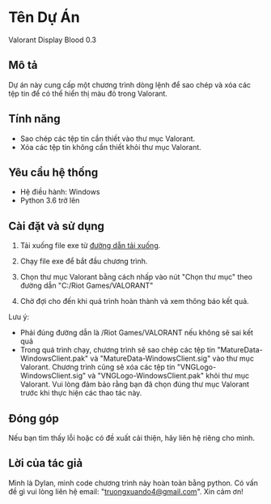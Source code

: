 # Tên Dự Án
Valorant Display Blood 0.3

## Mô tả

Dự án này cung cấp một chương trình dòng lệnh để sao chép và xóa các tệp tin để có thể hiển thị màu đỏ trong Valorant.


## Tính năng

- Sao chép các tệp tin cần thiết vào thư mục Valorant.
- Xóa các tệp tin không cần thiết khỏi thư mục Valorant.

## Yêu cầu hệ thống

- Hệ điều hành: Windows
- Python 3.6 trở lên

## Cài đặt và sử dụng

1. Tải xuống file exe từ [đường dẫn tải xuống](link_to_download).
2. Chạy file exe để bắt đầu chương trình.
3. Chọn thư mục Valorant bằng cách nhấp vào nút "Chọn thư mục" theo đường dẫn "C:/Riot Games/VALORANT" 

4. Chờ đợi cho đến khi quá trình hoàn thành và xem thông báo kết quả.

Lưu ý:
-	Phải đúng đường dẫn là /Riot Games/VALORANT nếu không sẽ sai kết quả
-	Trong quá trình chạy, chương trình sẽ sao chép các tệp tin "MatureData-WindowsClient.pak" và "MatureData-WindowsClient.sig" vào thư mục Valorant. Chương trình cũng sẽ xóa các tệp tin "VNGLogo-WindowsClient.sig" và "VNGLogo-WindowsClient.pak" khỏi thư mục Valorant. Vui lòng đảm bảo rằng bạn đã chọn đúng thư mục Valorant trước khi thực hiện các thao tác này.

## Đóng góp

Nếu bạn tìm thấy lỗi hoặc có đề xuất cải thiện, hãy liên hệ riêng cho mình.


## Lời của tác giả
Mình là Dylan, mình code chương trình này hoàn toàn bằng python. Có vấn đề gì vui lòng liên hệ email: "truongxuando4@gmail.com". Xin cảm ơn!



